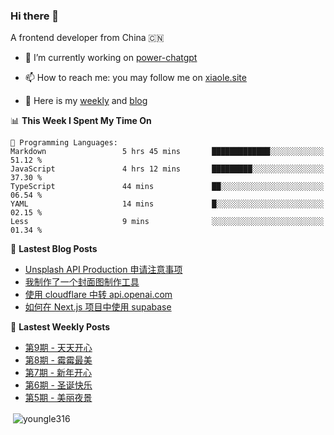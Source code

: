 <h3>Hi there 👋</h3>

A frontend developer from China 🇨🇳

- 🔭 I’m currently working on [power-chatgpt](https://github.com/youngle316/power-chatgpt)

- 📫 How to reach me: you may follow me on [xiaole.site](https://xiaole.site)

- 📝 Here is my [weekly](https://weekly.xiao.site) and [blog](https://xlog.xiaole.site)

</p>

<!--START_SECTION:waka-->
📊 **This Week I Spent My Time On** 

```text
💬 Programming Languages: 
Markdown                 5 hrs 45 mins       █████████████░░░░░░░░░░░░   51.12 % 
JavaScript               4 hrs 12 mins       █████████░░░░░░░░░░░░░░░░   37.30 % 
TypeScript               44 mins             ██░░░░░░░░░░░░░░░░░░░░░░░   06.54 % 
YAML                     14 mins             █░░░░░░░░░░░░░░░░░░░░░░░░   02.15 % 
Less                     9 mins              ░░░░░░░░░░░░░░░░░░░░░░░░░   01.34 % 
```


<!--END_SECTION:waka-->

📖 **Lastest Blog Posts**
<!-- BLOG-POST-LIST:START -->
- [Unsplash API Production 申请注意事项](https://xlog.app/api/redirection?characterId=57214&noteId=40)
- [我制作了一个封面图制作工具](https://xlog.app/api/redirection?characterId=57214&noteId=39)
- [使用 cloudflare 中转 api.openai.com](https://xlog.app/api/redirection?characterId=57214&noteId=30)
- [如何在 Next.js 项目中使用 supabase](https://xlog.app/api/redirection?characterId=57214&noteId=12)
<!-- BLOG-POST-LIST:END -->

🦄 **Lastest Weekly Posts**
<!-- WEEKLY-POST-LIST:START -->
- [第9期 - 天天开心](https://weekly.xiaole.site/posts/happy-everyday)
- [第8期 - 霉霉最美](https://weekly.xiaole.site/posts/taylor-is-beautiful)
- [第7期 - 新年开心](https://weekly.xiaole.site/posts/happy-chinese-new-year)
- [第6期 - 圣诞快乐](https://weekly.xiaole.site/posts/merry-christmas)
- [第5期 - 美丽夜景](https://weekly.xiaole.site/posts/beautiful-night-view)
<!-- WEEKLY-POST-LIST:END -->

<p>&nbsp;<img align="center" src="https://github-readme-stats.vercel.app/api?username=youngle316&show_icons=true&locale=en" alt="youngle316" /></p>
